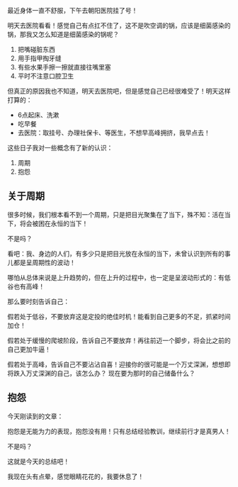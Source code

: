 最近身体一直不舒服，下午去朝阳医院挂了号！

明天去医院看看！感觉自己有点扛不住了，这不是吹空调的锅，应该是细菌感染的锅，那我又怎么知道是细菌感染的锅呢？

1. 把嘴碰脏东西
2. 用手指甲掏牙缝
3. 有些水果手擦一擦就直接往嘴里塞
4. 平时不注意口腔卫生

但真正的原因我也不知道，明天去医院吧，但是感觉自己已经很难受了！明天这样打算的：

* 6点起床、洗漱
* 吃早餐
* 去医院：取挂号、办理社保卡、等医生，不想早高峰拥挤，我早点去！

这些日子我对一些概念有了新的认识：

1. 周期
2. 抱怨

## 关于周期

很多时候，我们根本看不到一个周期，只是把目光聚集在了当下，殊不知：活在当下，将会被困在永恒的当下！

不是吗？

看吧：我、身边的人们，有多少只是把目光放在永恒的当下，未曾认识到所有的事儿都是呈周期性的波动！

哪怕从总体来说是上升趋势的，但在上升的过程中，也一定是呈波动形式的：有低谷也有高峰！

那么要时刻告诉自己：

假若处于低谷，不要放弃这是定投的绝佳时机！能看到自己更多的不足，抓紧时间加仓！

假若处于缓慢的爬坡阶段，告诉自己不要放弃！再往前迈一个脚步，将会比之前的自己更加牛逼！

假若处于高峰，告诉自己不要沾沾自喜！迎接你的很可能是一个万丈深渊，想想即将跌入万丈深渊的自己，该怎么办？ 现在要为那时的自己储备什么？


## 抱怨

今天刚读到的文章：

抱怨是无能为力的表现，抱怨没有用！只有总结经验教训，继续前行才是真男人！

不是吗？

这就是今天的总结吧！

我现在头有点晕，感觉眼睛花花的，我要休息了！



